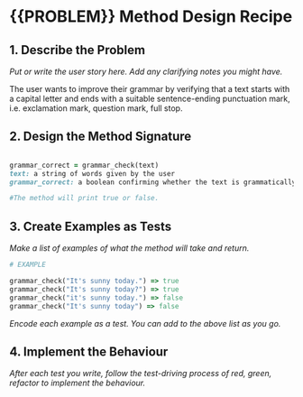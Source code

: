 # {{PROBLEM}} Method Design Recipe

## 1. Describe the Problem

_Put or write the user story here. Add any clarifying notes you might have._

The user wants to improve their grammar by verifying that a text starts with a capital letter and ends with a suitable sentence-ending punctuation mark, i.e. exclamation mark, question mark, full stop.

## 2. Design the Method Signature
```ruby 

grammar_correct = grammar_check(text)  
text: a string of words given by the user  
grammar_correct: a boolean confirming whether the text is grammatically correct

#The method will print true or false.
```

## 3. Create Examples as Tests

_Make a list of examples of what the method will take and return._

```ruby
# EXAMPLE

grammar_check("It's sunny today.") => true
grammar_check("It's sunny today?") => true
grammar_check("it's sunny today.") => false
grammar_check("It's sunny today") => false


```

_Encode each example as a test. You can add to the above list as you go._

## 4. Implement the Behaviour

_After each test you write, follow the test-driving process of red, green, refactor to implement the behaviour._
